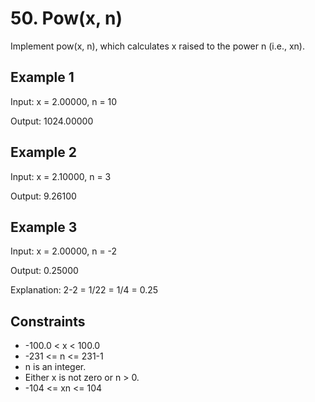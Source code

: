 # 50. Pow(x, n)

Implement pow(x, n), which calculates x raised to the power n (i.e., xn).

## Example 1

Input: x = 2.00000, n = 10

Output: 1024.00000

## Example 2

Input: x = 2.10000, n = 3

Output: 9.26100

## Example 3

Input: x = 2.00000, n = -2

Output: 0.25000

Explanation: 2-2 = 1/22 = 1/4 = 0.25

## Constraints

* -100.0 < x < 100.0
* -231 <= n <= 231-1
* n is an integer.
* Either x is not zero or n > 0.
* -104 <= xn <= 104
